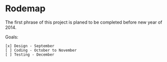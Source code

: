 Rodemap
====

The first phrase of this project is planed to be completed before new year of 2014.

Goals:

    [x] Design - September
    [ ] Coding - October to November
    [ ] Testing - December

